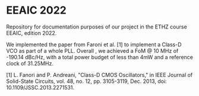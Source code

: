# EEAIC 2022

Repository for documentation purposes of our project in the ETHZ course EEAIC, edition 2022.

We implemented the paper from Faroni et al. [1] to implement a Class-D VCO as part of a whole PLL.
Overall , we achieved a FoM @ 10 MHz of -190.14 dBc/Hz, with a total power budget of less than 4mW and a reference clock of 31.25MHz.

[1] L. Fanori and P. Andreani, "Class-D CMOS Oscillators," in IEEE Journal of Solid-State Circuits, vol. 48, no. 12, pp. 3105-3119, Dec. 2013, doi: 10.1109/JSSC.2013.2271531.  

